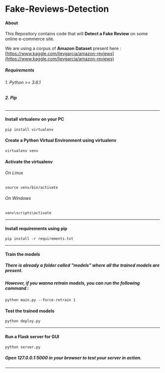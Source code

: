 # Fake-Reviews-Detection

#### About

This Repository contains code that will **Detect a Fake Review** on some online e-commerce site.

We are using a corpus of **Amazon Dataset** present here : [https://www.kaggle.com/lievgarcia/amazon-reviews](https://www.kaggle.com/lievgarcia/amazon-reviews)

##### Requirements

###### 1. Python >= 3.6.1

###### **2. Pip**

---

#### Install virtualenv on your PC

```
pip install virtualenv
```

#### Create a Python Virtual Environment using virtualenv

```
virtualenv venv
```

#### Activate the virtualenv

###### On Linux

```
source venv/bin/activate
```

###### On Windows

```
venv\scripts\activate
```

---

#### Install requirements using pip

```
pip install -r requirements.txt
```

---

#### Train the models

##### There is already a folder called "models" where all the trained models are present.

##### However, if you wanna retrain models, you can run the following command :

```
python main.py --force-retrain 1
```

#### Test the trained models

```
python deploy.py
```

---

#### Run a Flask server for GUI

```
python server.py
```

##### Open 127.0.0.1:5000 in your browser to test your server in action.

---
